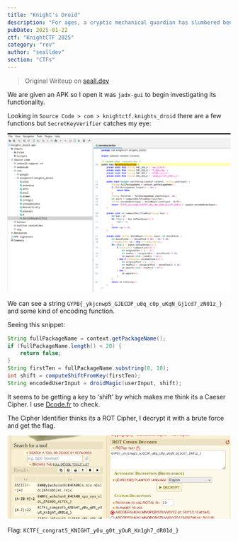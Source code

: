 ```yaml
---
title: "Knight's Droid"
description: "For ages, a cryptic mechanical guardian has slumbered beneath the Knight’s Citadel. Some say it holds powerful secrets once wielded by ancient code-wielding Knights. Many have tried to reactivate the droid and claim its hidden knowledge—yet none have returned victorious. Will you be the one to solve its riddles and awaken this legendary machine?"
pubDate: 2025-01-22
ctf: "KnightCTF 2025"
category: "rev"
author: "sealldev"
section: "CTFs"
---
```


> Original Writeup on [seall.dev](https://seall.dev/posts/knightctf2025#knight-s-droid)

We are given an APK so I open it was `jadx-gui` to begin investigating its functionality.

Looking in `Source Code > com > knightctf.knights_droid` there are a few functions but `SecretKeyVerifier` catches my eye:

![knightsdroidsecret.png](images/25-knight/knightsdroidsecret.png)

We can see a string `GYPB{_ykjcnwp5_GJECDP_u0q_c0p_uKqN_Gj1cd7_zN01z_}` and some kind of encoding function.

Seeing this snippet:

```java
String fullPackageName = context.getPackageName();
if (fullPackageName.length() < 20) {
    return false;
}
String firstTen = fullPackageName.substring(0, 10);
int shift = computeShiftFromKey(firstTen);
String encodedUserInput = droidMagic(userInput, shift);
```

It seems to be getting a key to 'shift' by which makes me think its a Caeser Cipher. I use [Dcode.fr](https://dcode.fr/) to check.

The Cipher Identifier thinks its a ROT Cipher, I decrypt it with a brute force and get the flag.

![droiddcode.png](images/25-knight/droiddcode.png)

Flag: `KCTF{_congrat5_KNIGHT_y0u_g0t_yOuR_Kn1gh7_dR01d_}`
